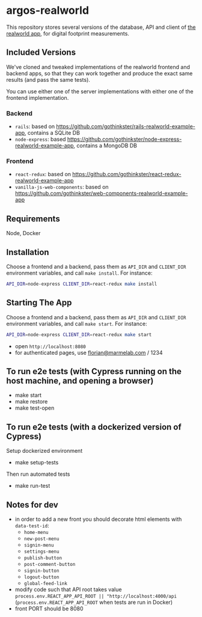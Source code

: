 # argos-realworld

This repository stores several versions of the database, API and client of [the realworld app](https://github.com/gothinkster/realworld), for digital footprint measurements. 

## Included Versions

We've cloned and tweaked implementations of the realworld frontend and backend apps, so that they can work together and produce the exact same results (and pass the same tests).

You can use either one of the server implementations with either one of the frontend implementation.

### Backend

- `rails`: based on https://github.com/gothinkster/rails-realworld-example-app, contains a SQLite DB
- `node-express`: based https://github.com/gothinkster/node-express-realworld-example-app, contains a MongoDB DB

### Frontend

- `react-redux`: based on https://github.com/gothinkster/react-redux-realworld-example-app
- `vanilla-js-web-components`: based on https://github.com/gothinkster/web-components-realworld-example-app

## Requirements

Node, Docker

## Installation

Choose a frontend and a backend, pass them as `API_DIR` and `CLIENT_DIR` environment variables, and call `make install`. For instance:

```sh
API_DIR=node-express CLIENT_DIR=react-redux make install
```

## Starting The App

Choose a frontend and a backend, pass them as `API_DIR` and `CLIENT_DIR` environment variables, and call `make start`. For instance:

```sh
API_DIR=node-express CLIENT_DIR=react-redux make start
```

- open `http://localhost:8080`
- for authenticated pages, use florian@marmelab.com / 1234

## To run e2e tests (with Cypress running on the host machine, and opening a browser)

- make start
- make restore
- make test-open

## To run e2e tests (with a dockerized version of Cypress)

Setup dockerized environment

- make setup-tests

Then run automated tests

- make run-test

## Notes for dev

- in order to add a new front you should decorate html elements with `data-test-id`:
  - `home-menu`
  - `new-post-menu`
  - `signin-menu`
  - `settings-menu`
  - `publish-button`
  - `post-comment-button`
  - `signin-button`
  - `logout-button`
  - `global-feed-link`
- modify code such that API root takes value `process.env.REACT_APP_API_ROOT || "http://localhost:4000/api`
  (`process.env.REACT_APP_API_ROOT` when tests are run in Docker)
- front PORT should be 8080
